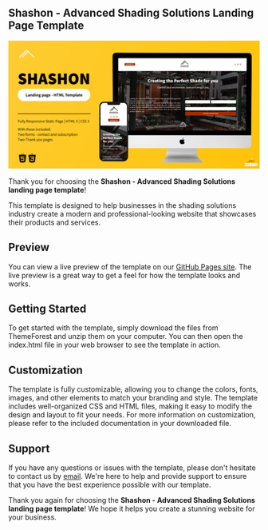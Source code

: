 ## Shashon - Advanced Shading Solutions Landing Page Template

![Alt text]( assets/preview/github-preview-1180X600.png "Optional title")

Thank you for choosing the **Shashon - Advanced Shading Solutions landing page template**! 

This template is designed to help businesses in the shading solutions industry create a modern and professional-looking website that showcases their products and services.

## Preview

You can view a live preview of the template on our [GitHub Pages site](https://jollydevblog.github.io/shashon-landing-page-demo/). The live preview is a great way to get a feel for how the template looks and works.

## Getting Started

To get started with the template, simply download the files from ThemeForest and unzip them on your computer. You can then open the index.html file in your web browser to see the template in action.

## Customization
The template is fully customizable, allowing you to change the colors, fonts, images, and other elements to match your branding and style. The template includes well-organized CSS and HTML files, making it easy to modify the design and layout to fit your needs. For more information on customization, please refer to the included documentation in your downloaded file.

## Support
If you have any questions or issues with the template, please don't hesitate to contact us by [email](mailto:jolly.shop.blog@gmail.com). We're here to help and provide support to ensure that you have the best experience possible with our template.

Thank you again for choosing the **Shashon - Advanced Shading Solutions landing page template**! We hope it helps you create a stunning website for your business.
